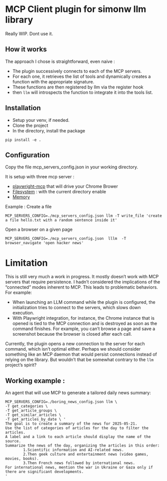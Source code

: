 # MCP Client plugin for simonw llm library

Really WIP. Dont use it. 

## How it works
The approach I chose is straightforward, even naive : 
- The plugin successively connects to each of the MCP servers. 
- For each one, it retrieves the list of tools and dynamically creates a function with the appropriate signature.
- These functions are then registered by llm via the register hook 
- then `llm` will introspects the function to integrate it into the tools list.

## Installation 
- Setup your venv, if needed.
- Clone the project
- In the directory, install the package
```
pip install -e .
```

## Configuration
Copy the file mcp_servers_config.json in your working directory. 

It is setup with three mcp server : 
- [playwright-mcp](https://github.com/microsoft/playwright-mcp) that will drive your Chrome Brower
- [Filesystem](https://github.com/modelcontextprotocol/servers/tree/main/src/filesystem) : with the current directory enable
- [Memory](https://github.com/modelcontextprotocol/servers/tree/main/src/memory)


Example : 
Create a file
```
MCP_SERVERS_CONFIG=./mcp_servers_config.json llm -T write_file 'create a file hello.txt with a random sentence inside it'
```

Open a browser on a given page
```
MCP_SERVERS_CONFIG=./mcp_servers_config.json  lllm  -T browser_navigate 'open hacker news'
```

# Limitation
This is still very much a work in progress. It mostly doesn’t work with MCP servers that require persistence.
I hadn’t considered the implications of the “connected” modes inherent to MCP. This leads to problematic behaviors. For example:
- When launching an LLM command while the plugin is configured, the initialization tries to connect to the servers, which slows down execution.
- With Playwright integration, for instance, the Chrome instance that is opened is tied to the MCP connection and is destroyed as soon as the command finishes. For example, you can’t browse a page and save a screenshot because the browser is closed after each call.

Currently, the plugin opens a new connection to the server for each command, which isn’t optimal either.
Perhaps we should consider something like an MCP daemon that would persist connections instead of relying on the library.
But wouldn’t that be somewhat contrary to the `llm` project’s spirit?


## Working example : 
An agent that will use MCP to generate a tailored daily news summary:
```
MCP_SERVERS_CONFIG=./boring_news_config.json llm \
-T get_categories \
-T get_article_groups \
-T get_similar_articles \
-T get_articles_by_date \ '
The goal is to create a summary of the news for 2025-05-21.
Use the list of categories of articles for the day to filter the articles.
A label and a link to each article should display the name of the source.
Summarize the news of the day, organizing the articles in this order:
        1.Scientific information and AI-related news.
        2.Then geek culture and entertainment news (video games, movies, books).
        3.Then French news followed by international news.
For international news, mention the war in Ukraine or Gaza only if there are significant developments.
'
```